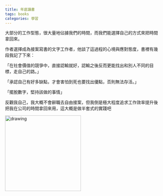 ```yaml
---
title: 年底讀書
tags: books
categories: 學習 
---
```


<div style="font-size:14px;">
大部分的工作型態，很大量地佔據我們的時間，而我們能選擇自己的方式來把時間拿回來。

作者選擇成為接案寫書的文字工作者，他談了這過程的心境與應對態度，書裡有幾段我記了下來：
<!-- more --> 
「在社會價值的競爭中，直接認輸就好，認輸之後反而更能找出和別人不同的目標，走自己的路。」

「承認自己有好多缺點，才會害怕到死也要找出優點，否則無法存活。」

「擺脫數字，堅持該做的事情」

反觀我自己，我大概不會辭職去自由接案，但我倒是極大程度追求工作效率提升後把我在公司的時間拿回來用，這大概是做半套式的實踐吧
</div>

<img src="https://i.imgur.com/TjGfIVF.jpg" alt="drawing" style="width:250px;margin-left:0"/>
